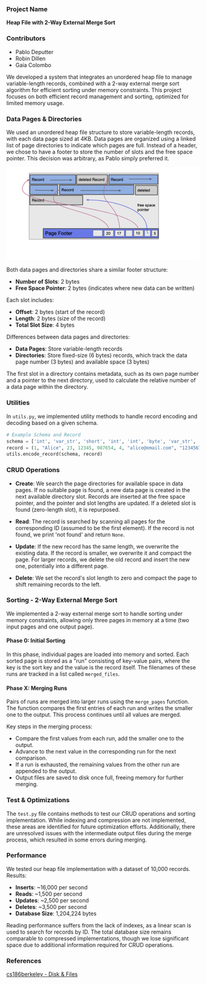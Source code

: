 ### Project Name
**Heap File with 2-Way External Merge Sort**

### Contributors
- Pablo Deputter
- Robin Dillen
- Gaia Colombo

We developed a system that integrates an unordered heap file to manage variable-length records, combined with a 2-way external merge sort algorithm for efficient sorting under memory constraints. This project focuses on both efficient record management and sorting, optimized for limited memory usage.

### Data Pages & Directories

We used an unordered heap file structure to store variable-length records, with each data page sized at 4KB. Data pages are organized using a linked list of page directories to indicate which pages are full.  Instead of a header, we chose to have a footer to store the number of slots and the free space pointer. This decision was arbitrary, as Pablo simply preferred it.

![](images/page_layout.png)

Both data pages and directories share a similar footer structure:

- **Number of Slots**: 2 bytes
- **Free Space Pointer**: 2 bytes (indicates where new data can be written)

Each slot includes:
- **Offset**: 2 bytes (start of the record)
- **Length**: 2 bytes (size of the record)
- **Total Slot Size**: 4 bytes

Differences between data pages and directories:
- **Data Pages**: Store variable-length records
- **Directories**: Store fixed-size (6 bytes) records, which track the data page number (3 bytes) and available space (3 bytes)

The first slot in a directory contains metadata, such as its own page number and a pointer to the next directory, used to calculate the relative number of a data page within the directory.

### Utilities

In `utils.py`, we implemented utility methods to handle record encoding and decoding based on a given schema. 
```python
# Example Schema and Record
schema = ['int', 'var_str', 'short', 'int', 'int', 'byte', 'var_str', 'var_str', 'var_str', 'var_str']
record = (1, "Alice", 23, 12345, 987654, 4, "alice@email.com", "1234567890", "ACME", "Elm St")
utils.encode_record(schema, record)
```

### CRUD Operations

- **Create**: We search the page directories for available space in data pages. If no suitable page is found, a new data page is created in the next available directory slot. Records are inserted at the free space pointer, and the pointer and slot lengths are updated. If a deleted slot is found (zero-length slot), it is repurposed.
  
- **Read**: The record is searched by scanning all pages for the corresponding ID (assumed to be the first element). If the record is not found, we print 'not found' and return `None`.
  
- **Update**: If the new record has the same length, we overwrite the existing data. If the record is smaller, we overwrite it and compact the page. For larger records, we delete the old record and insert the new one, potentially into a different page.
  
- **Delete**: We set the record's slot length to zero and compact the page to shift remaining records to the left.

### Sorting - 2-Way External Merge Sort

We implemented a 2-way external merge sort to handle sorting under memory constraints, allowing only three pages in memory at a time (two input pages and one output page).

#### Phase 0: Initial Sorting
In this phase, individual pages are loaded into memory and sorted. Each sorted page is stored as a "run" consisting of key-value pairs, where the key is the sort key and the value is the record itself. The filenames of these runs are tracked in a list called `merged_files`.

#### Phase X: Merging Runs
Pairs of runs are merged into larger runs using the `merge_pages` function. The function compares the first entries of each run and writes the smaller one to the output. This process continues until all values are merged.

Key steps in the merging process:
- Compare the first values from each run, add the smaller one to the output.
- Advance to the next value in the corresponding run for the next comparison.
- If a run is exhausted, the remaining values from the other run are appended to the output.
- Output files are saved to disk once full, freeing memory for further merging.

### Test & Optimizations

The `test.py` file contains methods to test our CRUD operations and sorting implementation. While indexing and compression are not implemented, these areas are identified for future optimization efforts. Additionally, there are unresolved issues with the intermediate output files during the merge process, which resulted in some errors during merging.

### Performance

We tested our heap file implementation with a dataset of 10,000 records. Results:

- **Inserts**: ~16,000 per second
- **Reads**: ~1,500 per second
- **Updates**: ~2,500 per second
- **Deletes**: ~3,500 per second
- **Database Size**: 1,204,224 bytes

Reading performance suffers from the lack of indexes, as a linear scan is used to search for records by ID. The total database size remains comparable to compressed implementations, though we lose significant space due to additional information required for CRUD operations.

### References
[cs186berkeley - Disk & Files](https://cs186berkeley.net/fa20/resources/static/notes/n02-DisksFiles.pdf)
